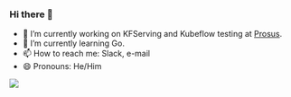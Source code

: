 ### Hi there 👋

<!--
**theofpa/theofpa** is a ✨ _special_ ✨ repository because its `README.md` (this file) appears on your GitHub profile.

Here are some ideas to get you started:
-->
- 🔭 I’m currently working on KFServing and Kubeflow testing at [Prosus](https://www.prosus.com).
- 🌱 I’m currently learning Go.
- 📫 How to reach me: Slack, e-mail
- 😄 Pronouns: He/Him

![](https://komarev.com/ghpvc/?username=theofpa)
